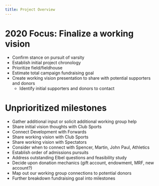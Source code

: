 ```yaml
---
title: Project Overview
---
```


# 2020 Focus: Finalize a working vision
- Confirm stance on pursuit of varsity
- Establish initial project chronology
- Prioritize field/fieldhouse
- Estimate total campaign fundraising goal
- Create working vision presentation to share with potential supporters and donors
    - Identify initial supporters and donors to contact

# Unprioritized milestones
- Gather additional input or solicit additional working group help
- Share initial vision thoughts with Club Sports
- Connect Development with Forwards
- Share working vision with Club Sports
- Share working vision with Spectators
- Consider when to connect with Spencer, Martin, John Paul, Athletics
- Establish order of admissions pursuits
- Address outstanding Elbel questions and feasibility study
- Decide upon donation mechanics (gift account, endowment, MRF, new account?)
- Map out our working group connections to potential donors
- Further breakdown fundraising goal into milestones

